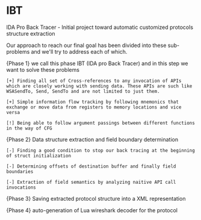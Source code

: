 # IBT
IDA Pro Back Tracer - Initial project toward automatic customized protocols structure extraction

Our approach to reach our final goal has been divided into these sub-problems and we'll try to address each of which.

{Phase 1} we call this phase IBT (IDA pro Back Tracer) and in this step we want to solve these problems

	[+] Finding all set of Cross-references to any invocation of APIs which are closely working with sending data. These APIs are such like WSASendTo, Send, SendTo and are not limited to just them.
	
	[+] Simple information flow tracking by following mnemonics that exchange or move data from registers to memory locations and vice versa
	
	[!] Being able to follow argument passings between different functions in the way of CFG
	
{Phase 2} Data structure extraction and field boundary determination

	[-] Finding a good condition to stop our back tracing at the beginning of struct initialization
	
	[-] Determining offsets of destination buffer and finally field boundaries
	
	[-] Extraction of field semantics by analyzing naitive API call invocations
	
{Phase 3} Saving extracted protocol structure into a XML representation

{Phase 4} auto-generation of Lua wireshark decoder for the protocol